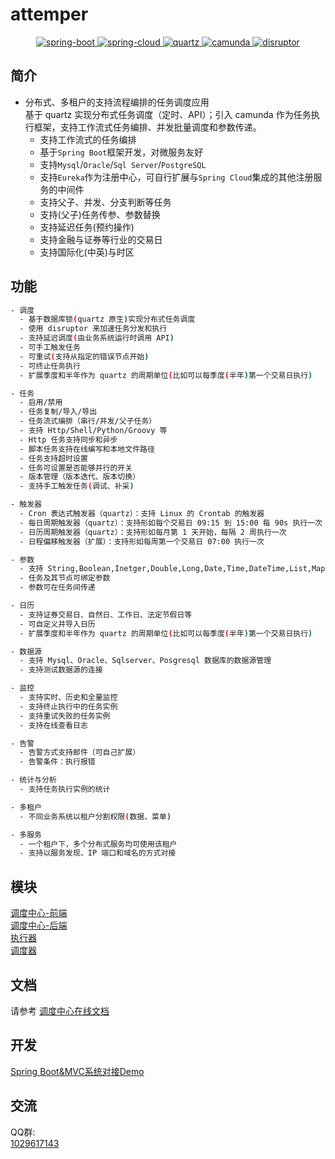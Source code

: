 # attemper
<p align="center">
    <a href="https://github.com/spring-projects/spring-boot">
    <img src="https://img.shields.io/badge/spring--boot-2.2.2.RELEASE-brightgreen.svg" alt="spring-boot">
    </a>
    <a href="https://github.com/spring-projects/spring-cloud">
    <img src="https://img.shields.io/badge/spring--cloud-Greenwich.SR4-brightgreen.svg" alt="spring-cloud">
    </a>
    <a href="https://github.com/quartz-scheduler/quartz">
      <img src="https://img.shields.io/badge/quartz-2.3.2-brightgreen.svg" alt="quartz">
    </a>
    <a href="https://github.com/camunda/camunda-bpm-platform">
    <img src="https://img.shields.io/badge/camunda-7.12.0-brightgreen.svg" alt="camunda">
    </a>
    <a href="https://github.com/LMAX-Exchange/disruptor">
      <img src="https://img.shields.io/badge/disruptor-3.4.2-brightgreen.svg" alt="disruptor">
    </a>
</p>

## 简介
- 分布式、多租户的支持流程编排的任务调度应用  
基于 quartz 实现分布式任务调度（定时、API）；引入 camunda 作为任务执行框架，支持工作流式任务编排、并发批量调度和参数传递。  
  - 支持工作流式的任务编排
  - 基于`Spring Boot`框架开发，对微服务友好
  - 支持`Mysql`/`Oracle`/`Sql Server`/`PostgreSQL`
  - 支持`Eureka`作为注册中心，可自行扩展与`Spring Cloud`集成的其他注册服务的中间件
  - 支持父子、并发、分支判断等任务
  - 支持(父子)任务传参、参数替换
  - 支持延迟任务(预约操作)
  - 支持金融与证券等行业的交易日
  - 支持国际化(中英)与时区



## 功能

```bash
- 调度
  - 基于数据库锁(quartz 原生)实现分布式任务调度
  - 使用 disruptor 来加速任务分发和执行
  - 支持延迟调度(由业务系统运行时调用 API)
  - 可手工触发任务
  - 可重试(支持从指定的错误节点开始)
  - 可终止任务执行
  - 扩展季度和半年作为 quartz 的周期单位(比如可以每季度(半年)第一个交易日执行)

- 任务
  - 启用/禁用
  - 任务复制/导入/导出
  - 任务流式编排（串行/并发/父子任务）
  - 支持 Http/Shell/Python/Groovy 等
  - Http 任务支持同步和异步
  - 脚本任务支持在线编写和本地文件路径
  - 任务支持超时设置
  - 任务可设置是否能够并行的开关
  - 版本管理（版本迭代、版本切换）
  - 支持手工触发任务(调试、补采)

- 触发器
  - Cron 表达式触发器（quartz）：支持 Linux 的 Crontab 的触发器
  - 每日周期触发器（quartz）：支持形如每个交易日 09:15 到 15:00 每 90s 执行一次
  - 日历周期触发器（quartz）：支持形如每月第 1 天开始，每隔 2 周执行一次
  - 日程偏移触发器（扩展）：支持形如每周第一个交易日 07:00 执行一次

- 参数
  - 支持 String,Boolean,Inetger,Double,Long,Date,Time,DateTime,List,Map,Sql,Gist,TradeDate 等类型
  - 任务及其节点可绑定参数
  - 参数可在任务间传递

- 日历
  - 支持证券交易日、自然日、工作日、法定节假日等
  - 可自定义并导入日历
  - 扩展季度和半年作为 quartz 的周期单位(比如可以每季度(半年)第一个交易日执行)

- 数据源
  - 支持 Mysql、Oracle、Sqlserver、Posgresql 数据库的数据源管理
  - 支持测试数据源的连接

- 监控
  - 支持实时、历史和全量监控
  - 支持终止执行中的任务实例
  - 支持重试失败的任务实例
  - 支持在线查看日志

- 告警
  - 告警方式支持邮件（可自己扩展）
  - 告警条件：执行报错

- 统计与分析
  - 支持任务执行实例的统计

- 多租户
  - 不同业务系统以租户分割权限(数据、菜单)

- 多服务
  - 一个租户下，多个分布式服务均可使用该租户
  - 支持以服务发现、IP 端口和域名的方式对接
```

## 模块

[调度中心-前端](./attemper-admin)  
[调度中心-后端](./attemper-web)  
[执行器](./attemper-executor)  
[调度器](./attemper-scheduler)  

## 文档

请参考 [调度中心在线文档](https://attemper.github.io/attemper-document/)

## 开发

[Spring Boot&MVC系统对接Demo](https://github.com/attemper/attemper-samples)

## 交流

QQ群:  
[1029617143](https://jq.qq.com/?_wv=1027&k=5LIPQ4t)
